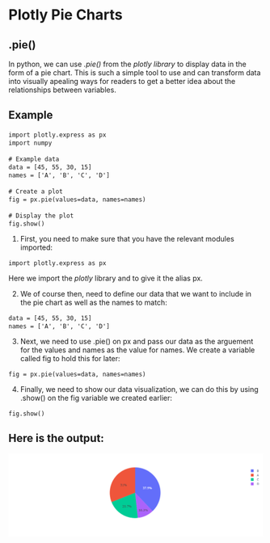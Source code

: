 # Plotly Pie Charts

## .pie()

In python, we can use *.pie()* from the *plotly library* to display data in the form of a pie chart.
This is such a simple tool to use and can transform data into visually apealing ways for readers
to get a better idea about the relationships between variables.

## Example
```
import plotly.express as px
import numpy

# Example data
data = [45, 55, 30, 15]
names = ['A', 'B', 'C', 'D']

# Create a plot
fig = px.pie(values=data, names=names)

# Display the plot
fig.show() 
```

1. First, you need to make sure that you have the relevant modules imported:
```
import plotly.express as px
```
Here we import the *plotly* library and to give it the alias px.

2. We of course then, need to define our data that we want to include in the pie chart as well as the names to match:
```
data = [45, 55, 30, 15]
names = ['A', 'B', 'C', 'D']
```

3. Next, we need to use .pie() on px and pass our data as the arguement for the values and names as the value for names. We create a variable called fig to hold this for later:
```
fig = px.pie(values=data, names=names)
```

4. Finally, we need to show our data visualization, we can do this by using .show() on the fig variable we created earlier:
```
fig.show()
```

## Here is the output:
![alt text](newplot.png)